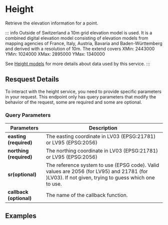 # Height

Retrieve the elevation information for a point.

<ApiCodeBlock url="https://api3.geo.admin.ch/rest/services/height" method="GET" />
::: info
Outside of Switzerland a 10m grid elevation model is used. It is a combined digital elevation model consisting of elevation models from mapping agencies of France, Italy, Austria, Bavaria and Baden-Württemberg and derived with a resolution of 10m. The extend
covers XMin: 2443000 YMin: 1024000 XMax: 2895000 YMax: 1340000

See [Height models](https://www.swisstopo.admin.ch/en/geodata/height/alti3d.html) for more details about data used by this service.
:::

## Resquest Details

To interact with the height service, you need to provide specific parameters in your request.
This endpoint only has query parameters that modify the behavior of the request, some are required and some are optional.

### Query Parameters

| Parameters              | Description                                                                                                                                      |
| ----------------------- | ------------------------------------------------------------------------------------------------------------------------------------------------ |
| **easting (required)**  | The easting coordinate in LV03 (EPSG:21781) or LV95 (EPSG:2056)                                                                                  |
| **northing (required)** | The northing coordinate in LV03 (EPSG:21781) or LV95 (EPSG:2056)                                                                                 |
| **sr(optional)**        | The reference system to use (EPSG code). Valid values are 2056 (for LV95) and 21781 (for )LV03). If not given, trying to guess which one to use. |
| **callback (optional)** | The name of the callback function.                                                                                                               |

## Examples

<ExampleCodeBlock
request='$ curl https://api3.geo.admin.ch/rest/services/height?easting=2600000&northing=1200000'
example='{
    "height": "553.6"
}'
/>
